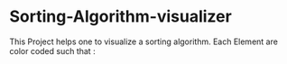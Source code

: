 # Sorting-Algorithm-visualizer
This Project  helps one to visualize  a sorting algorithm. Each Element are color coded such that :
